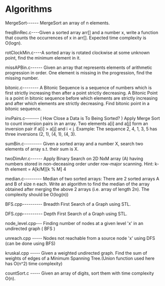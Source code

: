 # Algorithms
MergeSort------ MergeSort an array of n elements.

freqBinRec.c----Given a sorted array arr[] and a number x, write a function that counts the occurrences of x in arr[]. Expected time                       complexity is O(logn).

rotClockMin.c----A sorted array is rotated clockwise at some unknown point, find the minimum element in it. 

missAPBin.c------ Given an array that represents elements of arithmetic progression in order. One element is missing in the progression,                     find the missing number. 

bitonic.c--------  A Bitonic Sequence is a sequence of numbers which is first strictly increasing then after a point strictly decreasing. A Bitonic Point is a point in bitonic sequence before which elements are strictly increasing and after which elements are strictly decreasing. Find bitonic point in a bitonic sequence.  

invPairs.c------- ( How Close a Data is To Being Sorted? ) Apply Merge Sort to count inversion pairs in an array. Two elements a[i] and a[j] form an inversion pair if a[i] > a[j] and i < j. Example: The sequence 2, 4, 1, 3, 5 has three inversions (2, 1), (4, 1), (4, 3). 

sumBin.c---------  Given a sorted array and a number X, search two elements of array s.t. their sum is X. 

twoDimArr.c------ Apply Binary Search on 2D NxM array (A) having numbers stored in non-deceasing order under row-major scanning. Hint: k-th element = A[k/M][k % M]  4

median.c--------- Median of two sorted arrays: There are 2 sorted arrays A and B of size n each. Write an algorithm to find the median of the array obtained after merging the above 2 arrays (i.e. array of length 2n). The complexity should be O(log(n))

BFS.cpp---------- Breadth First Search of a Graph using STL.

DFS.cpp---------- Depth First Search of a Graph using STL.

node_level.cpp--- Finding number of nodes at a given level 'x' in an undirected graph ( BFS )

unreach.cpp ----- Nodes not reachable from a source node 'x' using DFS (can be done using BFS)

kruskal.cpp ----- Given a weighted undirected graph. Find the sum of weights of edges of a Minimum Spanning Tree.(Union function used here has O(n^2) time complexity)

countSort.c ----- Given an array of digits, sort them with time complexity O(n).
